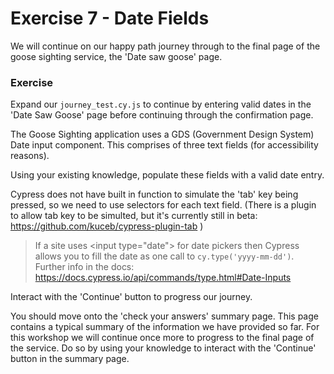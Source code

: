 # Exercise 7 - Date Fields

We will continue on our happy path journey through to the final page of the goose sighting service, the 'Date saw goose' page.

### Exercise

Expand our `journey_test.cy.js` to continue by entering valid dates in the 'Date Saw Goose' page before continuing through the confirmation page.


The Goose Sighting application uses a GDS (Government Design System) Date input component. This comprises of three text fields (for accessibility reasons). 

Using your existing knowledge, populate these fields with a valid date entry.

Cypress does not have built in function to simulate the 'tab' key being pressed, so we need to use selectors for each text field. (There is a plugin to allow tab key to be simulted, but it's currently still in beta: https://github.com/kuceb/cypress-plugin-tab )

> If a site uses \<input type="date"> for date pickers then Cypress allows you to fill the date as one call to `cy.type('yyyy-mm-dd')`. Further info in the docs: https://docs.cypress.io/api/commands/type.html#Date-Inputs

Interact with the 'Continue' button to progress our journey.

You should move onto the 'check your answers' summary page. This page contains a typical summary of the information we have provided so far. For this workshop we will continue once more to progress to the final page of the service. Do so by using your knowledge to interact with the 'Continue' button in the summary page.
